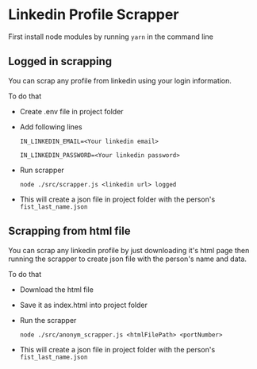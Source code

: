 # Linkedin Profile Scrapper

First install node modules by running
`yarn`
in the command line

## Logged in scrapping

You can scrap any profile from linkedin using your login information.

To do that

-   Create .env file in project folder

-   Add following lines

        IN_LINKEDIN_EMAIL=<Your linkedin email>

        IN_LINKEDIN_PASSWORD=<Your linkedin password>

-   Run scrapper

        node ./src/scrapper.js <linkedin url> logged

-   This will create a json file in project folder with the person's `fist_last_name.json`

## Scrapping from html file

You can scrap any linkedin profile by just downloading it's html page then running the scrapper to create json file with the person's name and data.

To do that

-   Download the html file
-   Save it as index.html into project folder
-   Run the scrapper

        node ./src/anonym_scrapper.js <htmlFilePath> <portNumber>

-   This will create a json file in project folder with the person's `fist_last_name.json`
